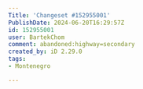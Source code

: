 ```yaml
---
Title: 'Changeset #152955001'
PublishDate: 2024-06-20T16:29:57Z
id: 152955001
user: BartekChom
comment: abandoned:highway=secondary
created_by: iD 2.29.0
tags:
- Montenegro

---
```

